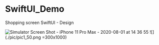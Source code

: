 # SwiftUI_Demo

Shopping screen SwiftUI - Design

![Simulator Screen Shot - iPhone 11 Pro Max - 2020-08-01 at 14 36 55](https://user-images.githubusercontent.com/14274827/89103168-6917b680-d42d-11ea-9be6-fbdd7677dbc5.png) ![](./pic/pic1_50.png =300x1000)
